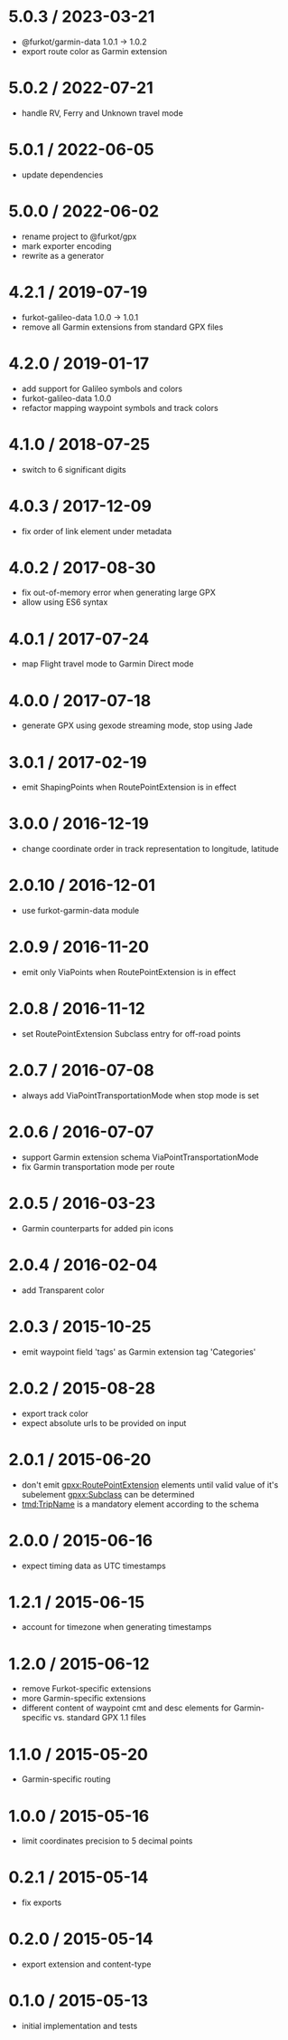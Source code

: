 
5.0.3 / 2023-03-21
==================

 * @furkot/garmin-data 1.0.1 -> 1.0.2
 * export route color as Garmin extension

5.0.2 / 2022-07-21
==================

 * handle RV, Ferry and Unknown travel mode

5.0.1 / 2022-06-05
==================

 * update dependencies

5.0.0 / 2022-06-02
==================

 * rename project to @furkot/gpx
 * mark exporter encoding
 * rewrite as a generator

4.2.1 / 2019-07-19
==================

 * furkot-galileo-data 1.0.0 -> 1.0.1
 * remove all Garmin extensions from standard GPX files

4.2.0 / 2019-01-17
==================

 * add support for Galileo symbols and colors
 * furkot-galileo-data 1.0.0
 * refactor mapping waypoint symbols and track colors

4.1.0 / 2018-07-25
==================

 * switch to 6 significant digits

4.0.3 / 2017-12-09
==================

 * fix order of link element under metadata

4.0.2 / 2017-08-30
==================

 * fix out-of-memory error when generating large GPX
 * allow using ES6 syntax

4.0.1 / 2017-07-24
==================

 * map Flight travel mode to Garmin Direct mode

4.0.0 / 2017-07-18
==================

 * generate GPX using gexode streaming mode, stop using Jade

3.0.1 / 2017-02-19
==================

 * emit ShapingPoints when RoutePointExtension is in effect

3.0.0 / 2016-12-19
==================

 * change coordinate order in track representation to longitude, latitude

2.0.10 / 2016-12-01
===================

 * use furkot-garmin-data module

2.0.9 / 2016-11-20
==================

 * emit only ViaPoints when RoutePointExtension is in effect

2.0.8 / 2016-11-12
==================

 * set RoutePointExtension Subclass entry for off-road points

2.0.7 / 2016-07-08
==================

 * always add ViaPointTransportationMode when stop mode is set

2.0.6 / 2016-07-07
==================

 * support Garmin extension schema ViaPointTransportationMode
 * fix Garmin transportation mode per route

2.0.5 / 2016-03-23
==================

 * Garmin counterparts for added pin icons

2.0.4 / 2016-02-04
==================

 * add Transparent color

2.0.3 / 2015-10-25
==================

 * emit waypoint field 'tags' as Garmin extension tag 'Categories'

2.0.2 / 2015-08-28
==================

 * export track color
 * expect absolute urls to be provided on input

2.0.1 / 2015-06-20
==================

 * don't emit <gpxx:RoutePointExtension> elements until valid value of it's subelement <gpxx:Subclass> can be determined
 * <tmd:TripName> is a mandatory element according to the schema

2.0.0 / 2015-06-16
==================

 * expect timing data as UTC timestamps

1.2.1 / 2015-06-15
==================

 * account for timezone when generating timestamps

1.2.0 / 2015-06-12
==================

 * remove Furkot-specific extensions
 * more Garmin-specific extensions
 * different content of waypoint cmt and desc elements for Garmin-specific vs. standard GPX 1.1 files

1.1.0 / 2015-05-20
==================

 * Garmin-specific routing

1.0.0 / 2015-05-16
==================

 * limit coordinates precision to 5 decimal points

0.2.1 / 2015-05-14
==================

 * fix exports

0.2.0 / 2015-05-14
==================

 * export extension and content-type

0.1.0 / 2015-05-13
==================

 * initial implementation and tests
